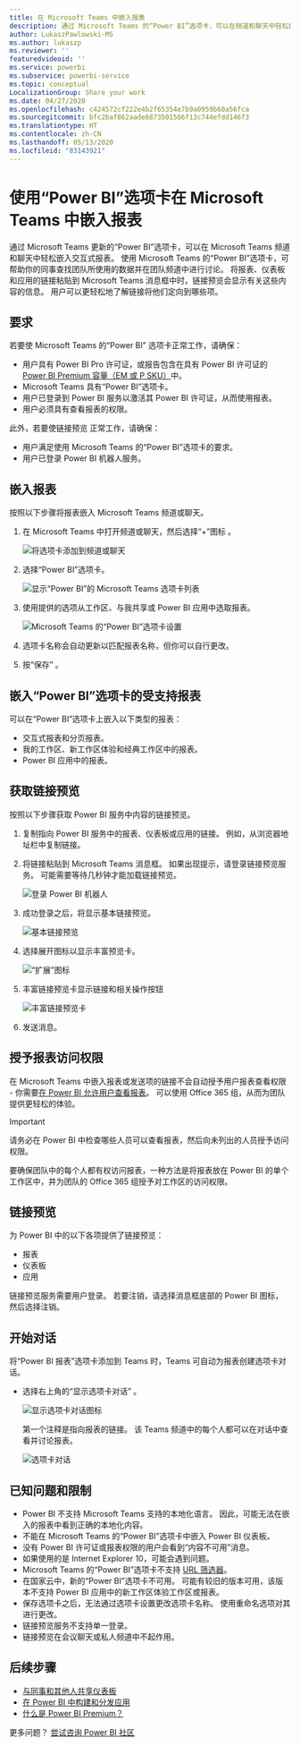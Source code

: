```yaml
---
title: 在 Microsoft Teams 中嵌入报表
description: 通过 Microsoft Teams 的“Power BI”选项卡，可以在频道和聊天中轻松嵌入交互式报表。
author: LukaszPawlowski-MS
ms.author: lukaszp
ms.reviewer: ''
featuredvideoid: ''
ms.service: powerbi
ms.subservice: powerbi-service
ms.topic: conceptual
LocalizationGroup: Share your work
ms.date: 04/27/2020
ms.openlocfilehash: c424572cf222e4b2f65354e7b9a0959b60a56fca
ms.sourcegitcommit: bfc2baf862aade6873501566f13c744efdd146f3
ms.translationtype: HT
ms.contentlocale: zh-CN
ms.lasthandoff: 05/13/2020
ms.locfileid: "83143921"
---
```

# <a name="embed-reports-in-microsoft-teams-with-the-power-bi-tab"></a>使用“Power BI”选项卡在 Microsoft Teams 中嵌入报表

通过 Microsoft Teams 更新的“Power BI”选项卡，可以在 Microsoft Teams 频道和聊天中轻松嵌入交互式报表。 使用 Microsoft Teams 的“Power BI”选项卡，可帮助你的同事查找团队所使用的数据并在团队频道中进行讨论。  将报表、仪表板和应用的链接粘贴到 Microsoft Teams 消息框中时，链接预览会显示有关这些内容的信息。 用户可以更轻松地了解链接将他们定向到哪些项。

## <a name="requirements"></a>要求

若要使 Microsoft Teams 的“Power BI”  选项卡正常工作，请确保：

- 用户具有 Power BI Pro 许可证，或报告包含在具有 Power BI 许可证的 [Power BI Premium 容量（EM 或 P SKU）](../admin/service-premium-what-is.md)中。
- Microsoft Teams 具有“Power BI”选项卡。
- 用户已登录到 Power BI 服务以激活其 Power BI 许可证，从而使用报表。
- 用户必须具有查看报表的权限。

此外，若要使链接预览  正常工作，请确保：
- 用户满足使用 Microsoft Teams 的“Power BI”选项卡的要求。
- 用户已登录 Power BI 机器人服务。 


## <a name="embed-your-report"></a>嵌入报表

按照以下步骤将报表嵌入 Microsoft Teams 频道或聊天。

1. 在 Microsoft Teams 中打开频道或聊天，然后选择“+”图标  。

    ![将选项卡添加到频道或聊天](media/service-embed-report-microsoft-teams/service-embed-report-microsoft-teams-add.png)

2. 选择“Power BI”选项卡。

    ![显示“Power BI”的 Microsoft Teams 选项卡列表](media/service-embed-report-microsoft-teams/service-embed-report-microsoft-teams-tab.png)

3. 使用提供的选项从工作区、与我共享或 Power BI 应用中选取报表。

    ![Microsoft Teams 的“Power BI”选项卡设置](media/service-embed-report-microsoft-teams/service-embed-report-microsoft-teams-tab-settings.png)

4. 选项卡名称会自动更新以匹配报表名称，但你可以自行更改。 

5. 按“保存”  。

## <a name="supported-reports-for-embedding-the-power-bi-tab"></a>嵌入“Power BI”选项卡的受支持报表
可以在“Power BI”选项卡上嵌入以下类型的报表：

- 交互式报表和分页报表。
- 我的工作区、新工作区体验和经典工作区中的报表。
- Power BI 应用中的报表。

## <a name="get-a-link-preview"></a>获取链接预览

按照以下步骤获取 Power BI 服务中内容的链接预览。

1. 复制指向 Power BI 服务中的报表、仪表板或应用的链接。 例如，从浏览器地址栏中复制链接。

2. 将链接粘贴到 Microsoft Teams 消息框。 如果出现提示，请登录链接预览服务。 可能需要等待几秒钟才能加载链接预览。

    ![登录 Power BI 机器人](media/service-embed-report-microsoft-teams/service-teams-link-preview-sign-in-needed.png)

3. 成功登录之后，将显示基本链接预览。

    ![基本链接预览](media/service-embed-report-microsoft-teams/service-teams-link-preview-basic.png)

4. 选择展开图标以显示丰富预览卡。

    ![“扩展”图标](media/service-embed-report-microsoft-teams/service-teams-link-preview-expand-icon.png)

5. 丰富链接预览卡显示链接和相关操作按钮

    ![丰富链接预览卡](media/service-embed-report-microsoft-teams/service-teams-link-preview-nice-card.png)

6. 发送消息。



## <a name="grant-access-to-reports"></a>授予报表访问权限

在 Microsoft Teams 中嵌入报表或发送项的链接不会自动授予用户报表查看权限 - 你需要[在 Power BI 允许用户查看报表](service-share-dashboards.md)。 可以使用 Office 365 组，从而为团队提供更轻松的体验。 

> [!IMPORTANT]
> 请务必在 Power BI 中检查哪些人员可以查看报表，然后向未列出的人员授予访问权限。

要确保团队中的每个人都有权访问报表，一种方法是将报表放在 Power BI 的单个工作区中，并为团队的 Office 365 组授予对工作区的访问权限。

## <a name="link-previews"></a>链接预览 

为 Power BI 中的以下各项提供了链接预览：
- 报表
- 仪表板
- 应用

链接预览服务需要用户登录。 若要注销，请选择消息框底部的 Power BI 图标，然后选择注销。

## <a name="start-a-conversation"></a>开始对话

将“Power BI 报表”选项卡添加到 Teams 时，Teams 可自动为报表创建选项卡对话。 

- 选择右上角的“显示选项卡对话”  。

    ![显示选项卡对话图标](media/service-embed-report-microsoft-teams/power-bi-teams-conversation-icon.png)

    第一个注释是指向报表的链接。 该 Teams 频道中的每个人都可以在对话中查看并讨论报表。

    ![选项卡对话](media/service-embed-report-microsoft-teams/power-bi-teams-conversation-tab.png)

## <a name="known-issues-and-limitations"></a>已知问题和限制

- Power BI 不支持 Microsoft Teams 支持的本地化语言。 因此，可能无法在嵌入的报表中看到正确的本地化内容。
- 不能在 Microsoft Teams 的“Power BI”选项卡中嵌入 Power BI 仪表板。
- 没有 Power BI 许可证或报表权限的用户会看到“内容不可用”消息。
- 如果使用的是 Internet Explorer 10，可能会遇到问题。 <!--You can look at the [browsers support for Power BI](../consumer/end-user-browsers.md) and for [Office 365](https://products.office.com/office-system-requirements#Browsers-section). -->
- Microsoft Teams 的“Power BI”选项卡不支持 [URL 筛选器](service-url-filters.md)。
- 在国家云中，新的“Power BI”选项卡不可用。 可能有较旧的版本可用，该版本不支持 Power BI 应用中的新工作区体验工作区或报表。 
- 保存选项卡之后，无法通过选项卡设置更改选项卡名称。 使用重命名选项对其进行更改。
- 链接预览服务不支持单一登录。
- 链接预览在会议聊天或私人频道中不起作用。

## <a name="next-steps"></a>后续步骤
- [与同事和其他人共享仪表板](service-share-dashboards.md)  
- [在 Power BI 中构建和分发应用](service-create-distribute-apps.md)  
- [什么是 Power BI Premium？](../admin/service-premium-what-is.md)

更多问题？ [尝试咨询 Power BI 社区](https://community.powerbi.com/)
